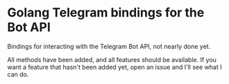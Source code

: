 # Golang Telegram bindings for the Bot API

Bindings for interacting with the Telegram Bot API, not nearly done yet.

All methods have been added, and all features should be available.
If you want a feature that hasn't been added yet, open an issue and I'll see what I can do.
